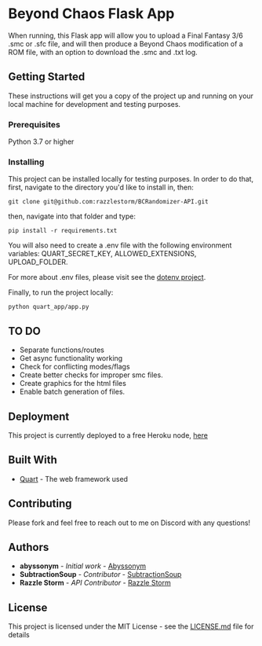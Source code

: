 # Beyond Chaos Flask App
When running, this Flask app will allow you to upload a Final Fantasy 3/6 .smc or .sfc file, and will then produce a Beyond Chaos modification of a ROM file, with an option to download the .smc and .txt log.

## Getting Started

These instructions will get you a copy of the project up and running on your local machine for development and testing purposes.

### Prerequisites

Python 3.7 or higher

### Installing

This project can be installed locally for testing purposes. In order to do that, first, navigate to the directory you'd like to install in, then:

```
git clone git@github.com:razzlestorm/BCRandomizer-API.git
```

then, navigate into that folder and type:

```
pip install -r requirements.txt
```

You will also need to create a .env file with the following environment variables:
QUART_SECRET_KEY,
ALLOWED_EXTENSIONS,
UPLOAD_FOLDER.

For more about .env files, please visit see the [dotenv project](https://pypi.org/project/python-dotenv/).

Finally, to run the project locally:

```
python quart_app/app.py
```

## TO DO

* Separate functions/routes
* Get async functionality working
* Check for conflicting modes/flags
* Create better checks for improper smc files.
* Create graphics for the html files
* Enable batch generation of files.


## Deployment
This project is currently deployed to a free Heroku node, [here](https://bcrandomizerapi.herokuapp.com/)

## Built With
* [Quart](https://pgjones.gitlab.io/quart/) - The web framework used

## Contributing
Please fork and feel free to reach out to me on Discord with any questions! 

## Authors

* **abyssonym** - *Initial work* - [Abyssonym](https://github.com/abyssonym/beyondchaos)
* **SubtractionSoup** - *Contributor* - [SubtractionSoup](https://github.com/subtractionsoup/beyondchaos)
* **Razzle Storm** - *API Contributor* - [Razzle Storm](https://github.com/razzlestorm/BCRandomizer-API)

## License

This project is licensed under the MIT License - see the [LICENSE.md](LICENSE.md) file for details